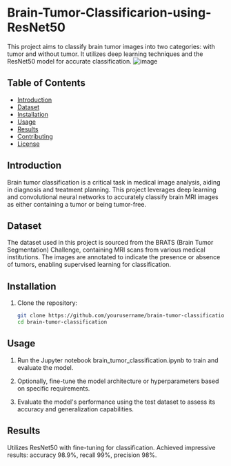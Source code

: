 # Brain-Tumor-Classificarion-using-ResNet50

This project aims to classify brain tumor images into two categories: with tumor and without tumor. It utilizes deep learning techniques and the ResNet50 model for accurate classification.
![image](https://github.com/user-attachments/assets/96cb00b2-6b86-4e8c-a0c5-ac2b3e2d97f8)


## Table of Contents

- [Introduction](#introduction)
- [Dataset](#dataset)
- [Installation](#installation)
- [Usage](#usage)
- [Results](#results)
- [Contributing](#contributing)
- [License](#license)

## Introduction

Brain tumor classification is a critical task in medical image analysis, aiding in diagnosis and treatment planning. This project leverages deep learning and convolutional neural networks to accurately classify brain MRI images as either containing a tumor or being tumor-free.

## Dataset

The dataset used in this project is sourced from the BRATS (Brain Tumor Segmentation) Challenge, containing MRI scans from various medical institutions. The images are annotated to indicate the presence or absence of tumors, enabling supervised learning for classification.

## Installation

1. Clone the repository:

   ```bash
   git clone https://github.com/yourusername/brain-tumor-classification.git
   cd brain-tumor-classification

## Usage

1. Run the Jupyter notebook brain_tumor_classification.ipynb to train and evaluate the model.

2. Optionally, fine-tune the model architecture or hyperparameters based on specific requirements.

3. Evaluate the model's performance using the test dataset to assess its accuracy and generalization capabilities.

## Results

Utilizes ResNet50 with fine-tuning for classification.
Achieved impressive results: accuracy 98.9%, recall 99%, precision 98%.

